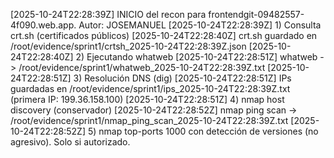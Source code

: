 [2025-10-24T22:28:39Z] INICIO del recon para frontendgit-09482557-4f090.web.app. Autor: JOSEMANUEL
[2025-10-24T22:28:39Z] 1) Consulta crt.sh (certificados públicos)
[2025-10-24T22:28:40Z] crt.sh guardado en /root/evidence/sprint1/crtsh_2025-10-24T22:28:39Z.json
[2025-10-24T22:28:40Z] 2) Ejecutando whatweb
[2025-10-24T22:28:51Z] whatweb -> /root/evidence/sprint1/whatweb_2025-10-24T22:28:39Z.txt
[2025-10-24T22:28:51Z] 3) Resolución DNS (dig)
[2025-10-24T22:28:51Z] IPs guardadas en /root/evidence/sprint1/ips_2025-10-24T22:28:39Z.txt (primera IP: 199.36.158.100)
[2025-10-24T22:28:51Z] 4) nmap host discovery (conservador)
[2025-10-24T22:28:52Z] nmap ping scan -> /root/evidence/sprint1/nmap_ping_scan_2025-10-24T22:28:39Z.txt
[2025-10-24T22:28:52Z] 5) nmap top-ports 1000 con detección de versiones (no agresivo). Solo si autorizado.
